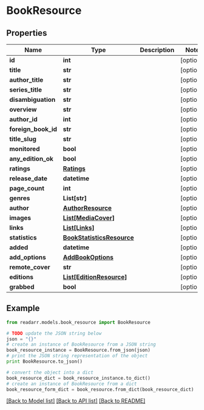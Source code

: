 # BookResource


## Properties
Name | Type | Description | Notes
------------ | ------------- | ------------- | -------------
**id** | **int** |  | [optional] 
**title** | **str** |  | [optional] 
**author_title** | **str** |  | [optional] 
**series_title** | **str** |  | [optional] 
**disambiguation** | **str** |  | [optional] 
**overview** | **str** |  | [optional] 
**author_id** | **int** |  | [optional] 
**foreign_book_id** | **str** |  | [optional] 
**title_slug** | **str** |  | [optional] 
**monitored** | **bool** |  | [optional] 
**any_edition_ok** | **bool** |  | [optional] 
**ratings** | [**Ratings**](Ratings.md) |  | [optional] 
**release_date** | **datetime** |  | [optional] 
**page_count** | **int** |  | [optional] 
**genres** | **List[str]** |  | [optional] 
**author** | [**AuthorResource**](AuthorResource.md) |  | [optional] 
**images** | [**List[MediaCover]**](MediaCover.md) |  | [optional] 
**links** | [**List[Links]**](Links.md) |  | [optional] 
**statistics** | [**BookStatisticsResource**](BookStatisticsResource.md) |  | [optional] 
**added** | **datetime** |  | [optional] 
**add_options** | [**AddBookOptions**](AddBookOptions.md) |  | [optional] 
**remote_cover** | **str** |  | [optional] 
**editions** | [**List[EditionResource]**](EditionResource.md) |  | [optional] 
**grabbed** | **bool** |  | [optional] 

## Example

```python
from readarr.models.book_resource import BookResource

# TODO update the JSON string below
json = "{}"
# create an instance of BookResource from a JSON string
book_resource_instance = BookResource.from_json(json)
# print the JSON string representation of the object
print BookResource.to_json()

# convert the object into a dict
book_resource_dict = book_resource_instance.to_dict()
# create an instance of BookResource from a dict
book_resource_form_dict = book_resource.from_dict(book_resource_dict)
```
[[Back to Model list]](../README.md#documentation-for-models) [[Back to API list]](../README.md#documentation-for-api-endpoints) [[Back to README]](../README.md)


